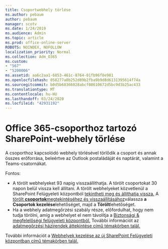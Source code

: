 ```yaml
---
title: Csoportwebhely törlése
ms.author: pebaum
author: pebaum
manager: scotv
ms.date: 1/24/2019
ms.audience: Admin
ms.topic: article
ms.prod: office-online-server
ROBOTS: NOINDEX, NOFOLLOW
localization_priority: Normal
ms.collection: Adm_O365
ms.custom:
- "567"
- "5200006"
ms.assetid: aa6c2aa1-6853-461c-8764-01fb96f8e981
ms.openlocfilehash: 058277a0b252d89b2fba9b9d8d6131395614f74a
ms.sourcegitcommit: b0d5b68366028abcf08610672d5bc9d3b25ac433
ms.translationtype: MT
ms.contentlocale: hu-HU
ms.lasthandoff: 03/24/2020
ms.locfileid: "42931192"
---
```

# <a name="delete-a-sharepoint-site-that-belongs-to-an-office-365-group"></a>Office 365-csoporthoz tartozó SharePoint-webhely törlése

A csoporthoz kapcsolódó webhely törlésével törlődik a csoport és annak összes erőforrása, beleértve az Outlook postaládáját és naptárát, valamint a Teams-csatornákat.
  
Fontos:

- A törölt webhelyeket 93 napig visszaállíthatja. A törölt csoportokat 30 napon belül vissza kell állítani. A törölt webhelyeket közvetlenül a SharePoint Felügyeleti központból [tekintheti meg és állíthatja vissza.](https://admin.microsoft.com/sharepoint?page=recyclebin&modern=true) A [törölt **csoportok**megtekintéséhez és visszaállításához](https://outlook.office.com/people/group/deleted)válassza **a Csoportok kezelése**lehetőséget, majd a **Törölt**lehetőséget.
- Ha a webhely adatmegőrzési szabály része, előfordulhat, hogy nem tudja törölni, amíg a webhelyet el nem távolítja a [Biztonsági & megfelelőségi felügyeleti központból.](https://protection.office.com/?rfr=AdminCenter#/retention) További információt az [adatmegőrzési házirendek áttekintése című témakörben talál.](https://docs.microsoft.com/office365/securitycompliance/retention-policies#content-in-onedrive-accounts-and-sharepoint-sites)
  
További információt a [Webhelyek kezelése az új SharePoint Felügyeleti központban című témakörben talál.](https://docs.microsoft.com/sharepoint/manage-sites-in-new-admin-center)
